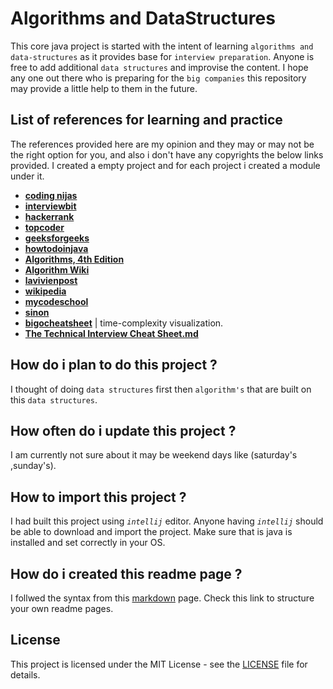 # Algorithms and DataStructures

This core java project is started with the intent of learning `algorithms and data-structures` as it provides base for
`interview preparation`. Anyone is free to add additional  `data structures` and improvise the content. I hope any one 
out there who is preparing for the `big companies` this repository may provide a little help to them in the future.

## List of references for learning and practice
 The references provided here are my opinion and they may or may not be the right option for you, and also i don't have
 any copyrights the below links provided. I created a empty project and for each project i created a module under it.

 * [**coding nijas** ](https://www.codingninjas.in/)
 * [**interviewbit**](https://www.interviewbit.com/)
 * [**hackerrank**](https://www.hackerrank.com/)
 * [**topcoder**](https://www.topcoder.com/)
 * [**geeksforgeeks**](https://www.geeksforgeeks.org/)
 * [**howtodoinjava**](https://howtodoinjava.com/)
 * [**Algorithms, 4th Edition**](https://algs4.cs.princeton.edu/home/)
 * [**Algorithm Wiki**](https://thimbleby.gitlab.io/algorithm-wiki-site/)
 * [**lavivienpost**](https://www.lavivienpost.com/top-interview-questions-and-big-o-notation-cheat-sheets/)
 * [**wikipedia**](https://en.wikipedia.org/wiki/List_of_data_structures)
 * [**mycodeschool**](https://www.youtube.com/user/mycodeschool)
 * [**sinon**](https://sinon.org/algorithms//#data-structures)
 * [**bigocheatsheet**](http://bigocheatsheet.com/) |  time-complexity visualization. 
 * [**The Technical Interview Cheat Sheet.md**](https://gist.github.com/TSiege/cbb0507082bb18ff7e4b)  
 
## How do i plan to do this project ?
 
I thought of doing `data structures` first then `algorithm's` that are built on this `data structures`. 

## How often do i update this project ?

I am currently not sure about it may be weekend days like (saturday's ,sunday's).

## How to import this project ?

I had built this project using _`intellij`_ editor. Anyone having _`intellij`_ should be able to download and import the 
project. Make sure that is java is installed and set correctly in your OS.

## How do i created this readme page ?

I follwed the syntax from this [markdown](https://guides.github.com/features/mastering-markdown/) page. Check this link
to structure your own readme pages.


## License

This project is licensed under the MIT License - see the [LICENSE](LICENSE) file for details.